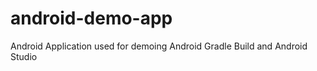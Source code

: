 android-demo-app
================

Android Application used for demoing Android Gradle Build and Android Studio
